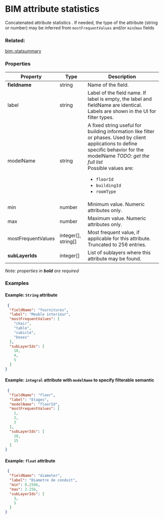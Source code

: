 # BIM attribute statistics

Concatenated attribute statistics . If needed, the type of the attribute (string or number) may be inferred from `mostFrequentValues` and/or `min`/`max` fields

### Related:

[bim::statsummary](statsummary.md)
### Properties

| Property | Type | Description |
| --- | --- | --- |
| **fieldname** | string | Name of the field. |
| label | string | Label of the field name. If label is empty, the label and fieldName are identical. Labels are shown in the UI for filter types. |
| modelName | string | A fixed string useful for building information like filter or phases. Used by client applications to define specific behavior for the modelName _TODO: get the full list_<div>Possible values are:<ul><li>`floorId`</li><li>`buildingId`</li><li>`roomType`</li></ul></div> |
| min | number | Minimum value. Numeric attributes only. |
| max | number | Maximum value. Numeric attributes only. |
| mostFrequentValues | integer[], string[] | Most frequent value, if applicable for this attribute. Truncated to 256 entries. |
| **subLayerIds** | integer[] | List of sublayers where this attribute may be found. |

*Note: properties in **bold** are required*

### Examples 

#### Example: `String` attribute 

```json
 {
  "fieldName": "fournitures",
  "label": "Meuble interieur",
  "mostFrequentValues": [
    "chair",
    "table",
    "cubicle",
    "boxes"
  ],
  "subLayerIds": [
    10,
    4,
    5
  ]
} 
```

#### Example: `integral` attribute with `modelName` to specify filterable semantic  

```json
 {
  "fieldName": "floor",
  "label": "Etages",
  "modelName": "floorId",
  "mostFrequentValues": [
    1,
    2,
    3
  ],
  "subLayerIds": [
    10,
    15
  ]
} 
```

#### Example: `float` attribute 

```json
 {
  "fieldName": "diameter",
  "label": "Diametre de conduit",
  "min": 0.2566,
  "max": 2.256,
  "subLayerIds": [
    3,
    5
  ]
} 
```

